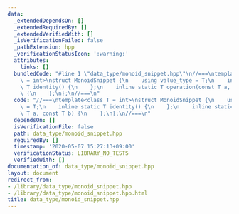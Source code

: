 ```yaml
---
data:
  _extendedDependsOn: []
  _extendedRequiredBy: []
  _extendedVerifiedWith: []
  _isVerificationFailed: false
  _pathExtension: hpp
  _verificationStatusIcon: ':warning:'
  attributes:
    links: []
  bundledCode: "#line 1 \"data_type/monoid_snippet.hpp\"\n//===\ntemplate<class T\
    \ = int>\nstruct MonoidSnippet {\n    using value_type = T;\n    inline static\
    \ T identity() {\n    };\n    inline static T operation(const T a, const T b)\
    \ {\n    };\n};\n//===\n"
  code: "//===\ntemplate<class T = int>\nstruct MonoidSnippet {\n    using value_type\
    \ = T;\n    inline static T identity() {\n    };\n    inline static T operation(const\
    \ T a, const T b) {\n    };\n};\n//===\n"
  dependsOn: []
  isVerificationFile: false
  path: data_type/monoid_snippet.hpp
  requiredBy: []
  timestamp: '2020-05-07 15:27:13+09:00'
  verificationStatus: LIBRARY_NO_TESTS
  verifiedWith: []
documentation_of: data_type/monoid_snippet.hpp
layout: document
redirect_from:
- /library/data_type/monoid_snippet.hpp
- /library/data_type/monoid_snippet.hpp.html
title: data_type/monoid_snippet.hpp
---
```

